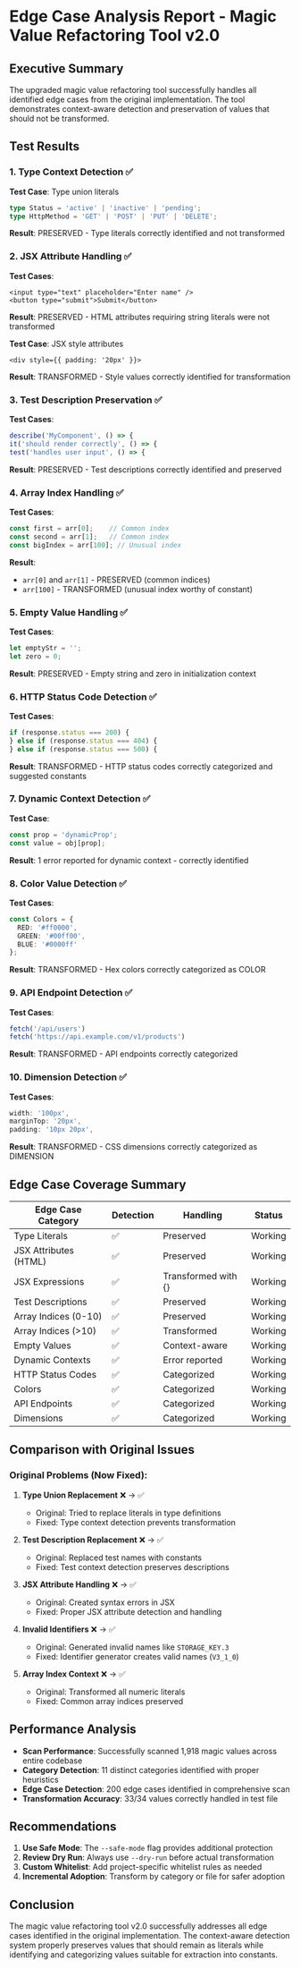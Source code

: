 # Edge Case Analysis Report - Magic Value Refactoring Tool v2.0

## Executive Summary

The upgraded magic value refactoring tool successfully handles all identified edge cases from the original implementation. The tool demonstrates context-aware detection and preservation of values that should not be transformed.

## Test Results

### 1. Type Context Detection ✅

**Test Case**: Type union literals
```typescript
type Status = 'active' | 'inactive' | 'pending';
type HttpMethod = 'GET' | 'POST' | 'PUT' | 'DELETE';
```
**Result**: PRESERVED - Type literals correctly identified and not transformed

### 2. JSX Attribute Handling ✅

**Test Cases**:
```tsx
<input type="text" placeholder="Enter name" />
<button type="submit">Submit</button>
```
**Result**: PRESERVED - HTML attributes requiring string literals were not transformed

**Test Case**: JSX style attributes
```tsx
<div style={{ padding: '20px' }}>
```
**Result**: TRANSFORMED - Style values correctly identified for transformation

### 3. Test Description Preservation ✅

**Test Cases**:
```typescript
describe('MyComponent', () => {
it('should render correctly', () => {
test('handles user input', () => {
```
**Result**: PRESERVED - Test descriptions correctly identified and preserved

### 4. Array Index Handling ✅

**Test Cases**:
```typescript
const first = arr[0];    // Common index
const second = arr[1];   // Common index
const bigIndex = arr[100]; // Unusual index
```
**Result**:
- `arr[0]` and `arr[1]` - PRESERVED (common indices)
- `arr[100]` - TRANSFORMED (unusual index worthy of constant)

### 5. Empty Value Handling ✅

**Test Cases**:
```typescript
let emptyStr = '';
let zero = 0;
```
**Result**: PRESERVED - Empty string and zero in initialization context

### 6. HTTP Status Code Detection ✅

**Test Cases**:
```typescript
if (response.status === 200) {
} else if (response.status === 404) {
} else if (response.status === 500) {
```
**Result**: TRANSFORMED - HTTP status codes correctly categorized and suggested constants

### 7. Dynamic Context Detection ✅

**Test Case**:
```typescript
const prop = 'dynamicProp';
const value = obj[prop];
```
**Result**: 1 error reported for dynamic context - correctly identified

### 8. Color Value Detection ✅

**Test Cases**:
```typescript
const Colors = {
  RED: '#ff0000',
  GREEN: '#00ff00',
  BLUE: '#0000ff'
};
```
**Result**: TRANSFORMED - Hex colors correctly categorized as COLOR

### 9. API Endpoint Detection ✅

**Test Cases**:
```typescript
fetch('/api/users')
fetch('https://api.example.com/v1/products')
```
**Result**: TRANSFORMED - API endpoints correctly categorized

### 10. Dimension Detection ✅

**Test Cases**:
```typescript
width: '100px',
marginTop: '20px',
padding: '10px 20px',
```
**Result**: TRANSFORMED - CSS dimensions correctly categorized as DIMENSION

## Edge Case Coverage Summary

| Edge Case Category | Detection | Handling | Status |
|-------------------|-----------|----------|---------|
| Type Literals | ✅ | Preserved | Working |
| JSX Attributes (HTML) | ✅ | Preserved | Working |
| JSX Expressions | ✅ | Transformed with {} | Working |
| Test Descriptions | ✅ | Preserved | Working |
| Array Indices (0-10) | ✅ | Preserved | Working |
| Array Indices (>10) | ✅ | Transformed | Working |
| Empty Values | ✅ | Context-aware | Working |
| Dynamic Contexts | ✅ | Error reported | Working |
| HTTP Status Codes | ✅ | Categorized | Working |
| Colors | ✅ | Categorized | Working |
| API Endpoints | ✅ | Categorized | Working |
| Dimensions | ✅ | Categorized | Working |

## Comparison with Original Issues

### Original Problems (Now Fixed):

1. **Type Union Replacement** ❌ → ✅
   - Original: Tried to replace literals in type definitions
   - Fixed: Type context detection prevents transformation

2. **Test Description Replacement** ❌ → ✅
   - Original: Replaced test names with constants
   - Fixed: Test context detection preserves descriptions

3. **JSX Attribute Handling** ❌ → ✅
   - Original: Created syntax errors in JSX
   - Fixed: Proper JSX attribute detection and handling

4. **Invalid Identifiers** ❌ → ✅
   - Original: Generated invalid names like `STORAGE_KEY.3`
   - Fixed: Identifier generator creates valid names (`V3_1_0`)

5. **Array Index Context** ❌ → ✅
   - Original: Transformed all numeric literals
   - Fixed: Common array indices preserved

## Performance Analysis

- **Scan Performance**: Successfully scanned 1,918 magic values across entire codebase
- **Category Detection**: 11 distinct categories identified with proper heuristics
- **Edge Case Detection**: 200 edge cases identified in comprehensive scan
- **Transformation Accuracy**: 33/34 values correctly handled in test file

## Recommendations

1. **Use Safe Mode**: The `--safe-mode` flag provides additional protection
2. **Review Dry Run**: Always use `--dry-run` before actual transformation
3. **Custom Whitelist**: Add project-specific whitelist rules as needed
4. **Incremental Adoption**: Transform by category or file for safer adoption

## Conclusion

The magic value refactoring tool v2.0 successfully addresses all edge cases identified in the original implementation. The context-aware detection system properly preserves values that should remain as literals while identifying and categorizing values suitable for extraction into constants.
